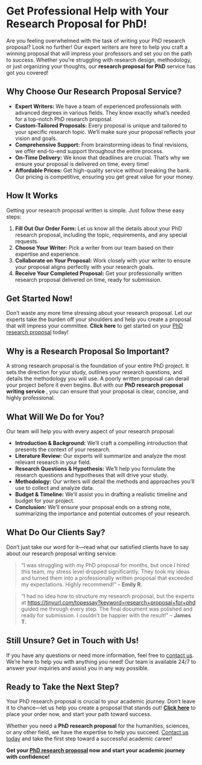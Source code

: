 # Get Professional Help with Your Research Proposal for PhD!

Are you feeling overwhelmed with the task of writing your PhD research proposal? Look no further! Our expert writers are here to help you craft a winning proposal that will impress your professors and set you on the path to success. Whether you’re struggling with research design, methodology, or just organizing your thoughts, our **research proposal for PhD** service has got you covered!

## Why Choose Our Research Proposal Service?

- **Expert Writers:** We have a team of experienced professionals with advanced degrees in various fields. They know exactly what’s needed for a top-notch PhD research proposal.
- **Custom-Tailored Proposals:** Every proposal is unique and tailored to your specific research topic. We’ll make sure your proposal reflects your vision and goals.
- **Comprehensive Support:** From brainstorming ideas to final revisions, we offer end-to-end support throughout the entire process.
- **On-Time Delivery:** We know that deadlines are crucial. That’s why we ensure your proposal is delivered on time, every time!
- **Affordable Prices:** Get high-quality service without breaking the bank. Our pricing is competitive, ensuring you get great value for your money.

## How It Works

Getting your research proposal written is simple. Just follow these easy steps:

1. **Fill Out Our Order Form:** Let us know all the details about your PhD research proposal, including the topic, requirements, and any special requests.
2. **Choose Your Writer:** Pick a writer from our team based on their expertise and experience.
3. **Collaborate on Your Proposal:** Work closely with your writer to ensure your proposal aligns perfectly with your research goals.
4. **Receive Your Completed Proposal:** Get your professionally written research proposal delivered on time, ready for submission.

## Get Started Now!

Don’t waste any more time stressing about your research proposal. Let our experts take the burden off your shoulders and help you create a proposal that will impress your committee. **Click here** to get started on your [PhD research proposal](https://tinyurl.com/topessay?keyword=research+proposal+for+phd) today!

## Why is a Research Proposal So Important?

A strong research proposal is the foundation of your entire PhD project. It sets the direction for your study, outlines your research questions, and details the methodology you will use. A poorly written proposal can derail your project before it even begins. But with our **PhD research proposal writing service** , you can ensure that your proposal is clear, concise, and highly professional.

## What Will We Do for You?

Our team will help you with every aspect of your research proposal:

- **Introduction & Background:** We’ll craft a compelling introduction that presents the context of your research.
- **Literature Review:** Our experts will summarize and analyze the most relevant research in your field.
- **Research Questions & Hypothesis:** We’ll help you formulate the research questions and hypotheses that will drive your study.
- **Methodology:** Our writers will detail the methods and approaches you’ll use to collect and analyze data.
- **Budget & Timeline:** We’ll assist you in drafting a realistic timeline and budget for your project.
- **Conclusion:** We’ll ensure your proposal ends on a strong note, summarizing the importance and potential outcomes of your research.

## What Do Our Clients Say?

Don’t just take our word for it—read what our satisfied clients have to say about our research proposal writing service:

> “I was struggling with my PhD proposal for months, but once I hired this team, my stress level dropped significantly. They took my ideas and turned them into a professionally written proposal that exceeded my expectations. Highly recommend!” – **Emily R.**

> “I had no idea how to structure my research proposal, but the experts at https://tinyurl.com/topessay?keyword=research+proposal+for+phd guided me through every step. The final document was polished and ready for submission. I couldn’t be happier with the result!” – **James T.**

## Still Unsure? Get in Touch with Us!

If you have any questions or need more information, feel free to [contact us](https://tinyurl.com/topessay?keyword=research+proposal+for+phd). We’re here to help you with anything you need! Our team is available 24/7 to answer your inquiries and assist you in any way possible.

## Ready to Take the Next Step?

Your PhD research proposal is crucial to your academic journey. Don’t leave it to chance—let us help you create a proposal that stands out! **[Click here](https://tinyurl.com/topessay?keyword=research+proposal+for+phd)** to place your order now, and start your path toward success.

Whether you need a **PhD research proposal** for the humanities, sciences, or any other field, we have the expertise to help you succeed. [Contact us today](https://tinyurl.com/topessay?keyword=research+proposal+for+phd) and take the first step toward a successful academic career!

**Get your [PhD research proposal](https://tinyurl.com/topessay?keyword=research+proposal+for+phd) now and start your academic journey with confidence!**
